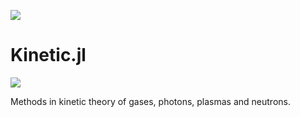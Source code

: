![](https://en.wikipedia.org/wiki/Kinetic_theory_of_gases#/media/File:Translational_motion.gif)

# Kinetic.jl

![](https://travis-ci.com/vavrines/Kinetic.jl.svg?branch=master)

Methods in kinetic theory of gases, photons, plasmas and neutrons.
